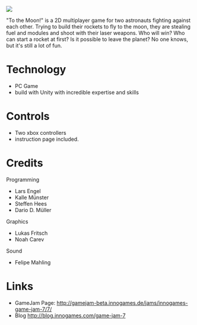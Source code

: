 ![](http://i.imgur.com/z30OXeK.jpg)

"To the Moon!" is a 2D multiplayer game for two astronauts fighting against each other. Trying to build their rockets to fly to the moon, they are stealing fuel and modules and shoot with their laser weapons. Who will win? Who can start a rocket at first? Is it possible to leave the planet? No one knows, but it's still a lot of fun.

Technology 
=======
- PC Game
- build with Unity with incredible expertise and skills

Controls
=======
- Two xbox controllers
- instruction page included.

Credits
=======

Programming
- Lars Engel
- Kalle Münster
- Steffen Hees
- Dario D. Müller

Graphics
- Lukas Fritsch
- Noah Carev

Sound
- Felipe Mahling

Links
=======
- GameJam Page: http://gamejam-beta.innogames.de/jams/innogames-game-jam-7/7/
- Blog http://blog.innogames.com/game-jam-7
